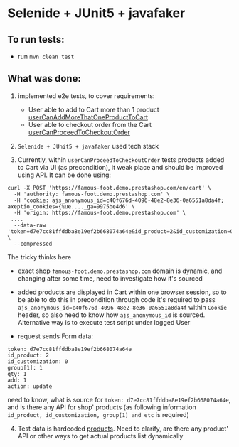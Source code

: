 # Selenide + JUnit5 + javafaker

## To run tests:

* run `mvn clean test`

## What was done:

1. implemented e2e tests, to cover requirements:
    - User able to add to Cart more than 1 product [userCanAddMoreThatOneProductToCart](https://github.com/antiylia/prestashop-test/blob/5d4c30faa5566ae4b0d30ea67775e48407233b10/src/test/java/org/example/AddingAndCheckoutMoreThatOneProductTest.java#L47)
    - User able to checkout order from the Cart [userCanProceedToCheckoutOrder](https://github.com/antiylia/prestashop-test/blob/5d4c30faa5566ae4b0d30ea67775e48407233b10/src/test/java/org/example/AddingAndCheckoutMoreThatOneProductTest.java#L66)
   
2. `Selenide + JUnit5 + javafaker` used tech stack

3. Currently, within `userCanProceedToCheckoutOrder` tests products added to Cart via UI (as precondition), 
it weak place and should be improved using API. It can be done using:
```
curl -X POST 'https://famous-foot.demo.prestashop.com/en/cart' \
  -H 'authority: famous-foot.demo.prestashop.com' \
  -H 'cookie: ajs_anonymous_id=c40f676d-4096-48e2-8e36-0a6551a8da4f; axeptio_cookies={%ue...._ga=9975be4d6' \
  -H 'origin: https://famous-foot.demo.prestashop.com' \
 ....
  --data-raw 'token=d7e7cc81ffddba8e19ef2b668074a64e&id_product=2&id_customization=0&group%5B1%5D=1&qty=1&add=1&action=update' \
  --compressed

```

The tricky thinks here

- exact shop `famous-foot.demo.prestashop.com` domain is dynamic, and changing after some time, need to investigate how it's sourced

- added products are displayed in Cart within one browser session, so to be able to do this in precondition through code 
it's required to pass `ajs_anonymous_id=c40f676d-4096-48e2-8e36-0a6551a8da4f` within `Cookie` header, so also need to know how `ajs_anonymous_id` is sourced.
Alternative way is to execute test script under logged User

- request sends Form data:
```
token: d7e7cc81ffddba8e19ef2b668074a64e
id_product: 2
id_customization: 0
group[1]: 1
qty: 1
add: 1
action: update
```
need to know, what is source for `token: d7e7cc81ffddba8e19ef2b668074a64e`, and is there any API for shop' products
(as following information `id_product, id_customization, group[1] and etc` is required)

4. Test data is hardcoded [products](https://github.com/antiylia/prestashop-test/blob/5d4c30faa5566ae4b0d30ea67775e48407233b10/src/test/java/org/example/AddingAndCheckoutMoreThatOneProductTest.java#L24).
Need to clarify, are there any product' API or other ways to get actual products list dynamically





